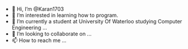 - 👋 Hi, I’m @Karan1703
- 👀 I’m interested in learning how to program.
- 🌱 I’m currently a student at University Of Waterloo studying Computer Engineering ...
- 💞️ I’m looking to collaborate on ...
- 📫 How to reach me ...

<!---
Karan1703/Karan1703 is a ✨ special ✨ repository because its `README.md` (this file) appears on your GitHub profile.
You can click the Preview link to take a look at your changes.
--->
